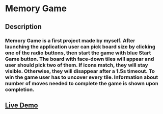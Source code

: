 <h1>
    Memory Game
</h1>

<h2>Description</h2>
<h3>Memory Game is a first project made by myself. After launching the application user can pick board size by clicking one of the radio buttons, then start the game with blue Start Game button. The board with face-down tiles will appear and user should pick two of them. If icons match, they will stay visible. Otherwise, they will disappear after a 1.5s timeout. To win the game user has to uncover every tile. Information about number of moves needed to complete the game is shown upon completion.</h3>

<h2>
    <a href="https://oskinavara.github.io/memory-game/">Live Demo</a>
</h2>
